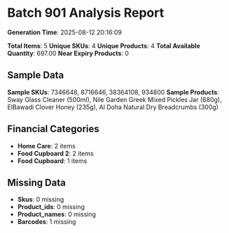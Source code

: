# Batch 901 Analysis Report

**Generation Time**: 2025-08-12 20:16:09

**Total Items**: 5
**Unique SKUs**: 4
**Unique Products**: 4
**Total Available Quantity**: 697.00
**Near Expiry Products**: 0

## Sample Data
**Sample SKUs**: 7346648, 8716646, 38364108, 934800
**Sample Products**: Sway Glass Cleaner (500ml), Nile Garden Greek Mixed Pickles Jar (680g), ElBawadi Clover Honey (235g), Al Doha Natural Dry Breadcrumbs (300g)

## Financial Categories
- **Home Care**: 2 items
- **Food Cupboard 2**: 2 items
- **Food Cupboard**: 1 items

## Missing Data
- **Skus**: 0 missing
- **Product_ids**: 0 missing
- **Product_names**: 0 missing
- **Barcodes**: 1 missing
